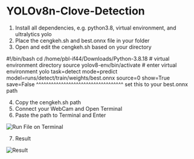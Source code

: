# YOLOv8n-Clove-Detection

1. Install all dependencies, e.g. python3.8, virtual environment, and ultralytics yolo
2. Place the cengkeh.sh and best.onnx file in your folder
3. Open and edit the cengkeh.sh based on your directory

#!/bin/bash
cd /home/pbl-if44/Downloads/Python-3.8.18 # virtual environment directory
source yolov8-env/bin/activate # enter virtual environment
yolo task=detect mode=predict model=runs/detect/train/weights/best.onnx source=0 show=True save=False
                                    ^^^^^^^^^^^^^^^^^^^^^^^^^^^^^^^^^^^
                                    set this to your best.onnx path

4. Copy the cengkeh.sh path
5. Connect your WebCam and Open Terminal
6. Paste the path to Terminal and Enter

![Run File on Terminal](https://github.com/user-attachments/assets/1902685f-d7ba-4542-9b2c-d0fab119bb73)

7. Result

![Result](https://github.com/user-attachments/assets/cdad312f-b68b-4307-8768-3775bdfdb712)
